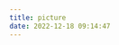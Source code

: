 ```yaml
---
title: picture
date: 2022-12-18 09:14:47
---
```


<script async src="//imgloc.com/sdk/pup.js" data-url="https://imgloc.com/upload"></script>
